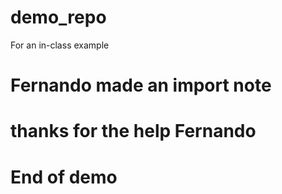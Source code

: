 # demo_repo
For an in-class example

# Fernando made an import note

# thanks for the help Fernando

# End of demo
